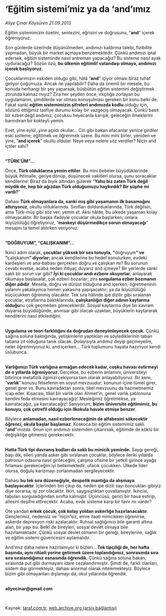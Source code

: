 # ‘Eğitim sistemi’miz ya da ‘and’ımız

*Aliye Çınar Köysüren 21.09.2013*

<div class="yazi"><p>Eğitim sistemimizin özetini, sentezini, eğrisini ve doğrusunu, “<b>and</b>” içerek öğreniyoruz.</p>
<p>Son günlerde üzerinde düşünülmeden, andımızı kaldırma talebi, fizibilite yapmadan, büyük bir market açmaya benzemektedir. Çünkü andımızı iptal edersek, eğitim sisteminde nasıl antreman yapacağız? Bu sisteme nasıl ayak uyduracağız? Sözün özü, <b>bu ülkenin eğitimli! vatandaşı olmaya, andımızı içerek başlıyoruz</b>. </p>
<p>Çocuklarımızın eskiden olduğu gibi, hâlâ “<b>and</b>” içiyor olması biraz tuhaf geliyor çoğumuza. Ancak ne yapılabilir? Daha da önemli bir mesele, bu konuda herhangi bir şey yaparsak, büsbütün eğitim sistemini değiştirmek zorunda kalmaz mıyız? Zira her şeyden önce, ırkçılığa zorlayan bu uygulamanın, şimdilerde var olması konuşulması gereken bir konu belki de. Fakat sanki <b>eğitim sistemimizin şifreleri andımızda kodlu </b>olduğu için, sözünü ettiğimiz tasfiye durumu kolay bir vazgeçiş olmayacak. Çünkü basit bir ezber değil andımız; çocuksu heyecanla karışık, geleceğin ilmeklerini barındıran bir kokteyli yemin. </p>
<p>Evet, yine eylül, yine açıldı okullar... Cin gibi bakan afacanlar yenice girdiler eski sisteme; eğitilmek ve öğrenmek üzere. Bu mini mini birler, yeniden ve yine, “<b>and içerek</b>” okullu oldular. Neye veya nelere söz verdiler? Niçin and içtiler sahi?</p>
<p><b><br/>“TÜRK’ÜM”...</b></p>
<p>Önce, <b>Türk olduklarına yemin ettiler</b>. Bu mini bebeler büyüdüklerinde büyük ihtimalle, geriye dönüp, düşünecek vakitleri olursa, şunu soracaklar kendilerine:  Biraz da bıyık altından gülerek  “<b>Yahu biz zaten Türk değil miydik de, hep bir ağızdan Türk olduğumuzu haykırdık? Bir şüphe mi vardı?</b>”</p>
<p>Dahası <b>Türk olmayanlara da, sanki  mış gibi yaşamanın ilk basamağını attırıyoruz</b>, okullu olduklarında. Sınıfları doldurduklarında, Türk değilsin, ama Türk-müş gibi söz ver; yemin et. Aksi hâlde, bu ülkede yaşaman kolay olmayacaktır. Bir başka ifadeyle çocuklar okula başlarken; onlara ikiyüzlülüğü öğretiyoruz, “<b>maskeyi düşürmedikçe sorun olmayacağı</b>” mesajını ta temel atılırken veriyoruz.</p>
<p><b><br/>“DOĞRUYUM”, “ÇALIŞKANIM”...</b></p>
<p>İkinci adım olarak, <b>çocuklar yüksek bir ses tonuyla, “</b>doğruyum<b>” ve “</b>çalışkanım<b>” diyorlar</b>; ancak kendilerine bu hedef konulurken, evdeki kardeşleri ve ana-babası gerçekten doğru ve çalışkan mı? Bu sorunun cevabı evetse, acaba neden ihtiyaç duyarız and içmeye? Bir yerlerde sanki saklı bir sorun var gibi? <b>İyi ki çocuklar andı ezbere okuyorlar</b>, anlayarak okumaya başlasalar, çok ezberi bozarlar; zira <b>sorgulama ezber bozmanın diğer adıdır</b>. Mesela, doğru ve dürüst olduğuna and içerken, öğretmeninin yalanını yakalayınca hemen yakasına yapışacaktır; ya da ikiyüzlülüğü küçücükken öğrenmiş olacaktır. Tek sıra hâlinde ipe dizilir gibi sıralanan çocuklar, etraflarına baktıklarında, <b>çalışkanlığın diğer adının kaytarma olduğu</b>nu<b> </b>çok geçmeden göreceklerdir. Sosyal kaytarma diye bir kavram duyarsa büyüdüğünde, anımsar gibi olacak uzaktan, büyüklerin kaytararak kendilerini nasıl etkilediğini. </p>
<p><b><br/>Uygulama ve teori farklılığını da doğrudan deneyimleyecek çocuk.</b> Çünkü sağına soluna baktığında, yetişkinlerin yaptıkları ve söylediklerinin taban tabana zıt olduğuna tanık olacak. Dolayısıyla andımız deyip geçmeyelim, neler öğrenmiyoruz ki, and içerken... Türk toplumunu hayata hazırlıyor kendi üslubunca.</p>
<p><b><br/>Varlığımızı Türk varlığına armağan edecek kadar, coşku havası estirmeyi de o yıllarda öğreniyoruz. </b>Gerçekte, bu ezberin anlamını, üniversiteyi bitirince metafizik ilgimizi çekiyorsa tam olarak anlayabiliyoruz. Bir kere, “<b>varlık</b>” konusu felsefenin en soyut mevzuudur; konunun içine tümel girer, genel girer vs. Bunu kavradıktan sonra, tikel mevzuunu da hazmetmemiz icap eder. Kısacası, tikel bir varlık olan Ahmet’in, genel varlık şablonuna kendini feda etmesini kavrayacağız! Mesleğimiz öğretmekse, ya kavratacağız, ya kavratacağız! Sanıyorum, <b>bizim üniversite eğitimimiz, bu konuyu, çok çetrefil olduğu için ilkokula havale etmişe benzer</b>.<b> </b></p>
<p>Böylece <b>anlamadan, nasıl ezberleneceğinin de alfabesini sökecektir öğrenci, okula başlar başlamaz</b>. Koskoca bir eğitim sistemimiz saklı “<b>and</b>”ımızda. Onun için andımızı sistemden çıkarırsak, eğitimde de köklü bir değişikliğe gitmemiz gerekecektir.</p>
<p><b><br/>Hatta Türk tipi davranış kodları da saklı bu minicik yeminde.</b> Saygı gereği, başı dik, elleri yanda asker gibi sıralanan çocuklar, böylece ileriki yıllarda patronun odasına nasıl girileceğini, çalışma ofisine bir yetkili girince ayağa fırlaması gerekeceğini iyi bellemektedir, ufacık çocukken. Ülkede lider olursa, doğulu karizmayı zorlanmadan sergileyecektir.</p>
<p>Dahası <b>bu tek sıra düzeneğiyle, despotik mantığa da alışmaya başlayacaktır</b>.<b> </b>İçlerinden biri çıkıp da, neden ipe dizili sayı boncukları gibiyiz diye sorarsa, işi zor olacaktır. İlkin, saygısızlıktan çuvallamıştır. İkincisi, tabuları sorguladığından sınıfta kalmıştır. Üçüncüsü, gerici bir hava estirip, ailesini deşifre ettirecektir. Acaba, evde sisteme karşı bir tavır mı vardır? </p>
<p>Öte yandan <b>erkek çocuk, çok kolay yoldan askerliğe hazırlanacaktır</b>. Gençlerimiz, nedensiz ve “niçin”siz, emre itaati minicikken öğrenirse, askerde depresyon riski azalacaktır. Ruhsal sağlığımızı bile garanti altına alan, bir yapı bu. Belki de bireyleri, sosyal devlet olmaya bile hazırlamaktadır. Çünkü sosyal devlet olmanın bir gereği, bireylerine, sağlık ve eğitim sistemi güvencesini aşılamalıdır.</p>
<p>And’ımız daha nelere hazırlamıyor ki bizleri...<b> Tek tipçiliği de, her hafta başında, aynı ritüeli yerine getirmek üzere toplandığımız, sonrasında sıra sıra sıralandığımız esnasında öğrendik. </b>Çünkü sağına soluna bakan, sırasında put gibi durmayanı idare cezalandırmıştır. Şimdi de, farklı olanları, sistem dışı görmekteyiz; dahası anormal olarak nitelemekteyiz. Böylece bizim gibi olmayanları dışlamayı da, okul yıllarında öğrendik. </p><b>
<p><br/>aliyecinar@gmail.com</p>
<p></p></b> 
</div>

Kaynak: [taraf.com.tr](http://www.taraf.com.tr/aliye-cinar-koysuren/makale-egitim-sistemi-miz-ya-da-and-imiz.htm), [web.archive.org (arşiv bağlantısı)](http://web.archive.org/web/20130921203218/http://www.taraf.com.tr/aliye-cinar-koysuren/makale-egitim-sistemi-miz-ya-da-and-imiz.htm)
